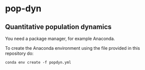 # pop-dyn
## Quantitative population dynamics

You need a package manager, for example Anaconda.

To create the Anaconda environment using the file provided in this repository do:

`conda env create -f popdyn.yml`